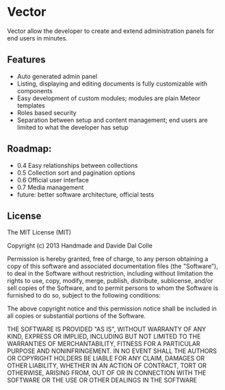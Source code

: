 # Vector
Vector allow the developer to create and extend administration panels for end users in minutes.

## Features
- Auto generated admin panel
- Listing, displaying and editing documents is fully customizable with components
- Easy development of custom modules; modules are plain Meteor templates
- Roles based security
- Separation between setup and content management; end users are limited to what the developer has setup

## Roadmap:

- 0.4 Easy relationships between collections
- 0.5 Collection sort and pagination options
- 0.6 Official user interface
- 0.7 Media management
- future: better software architecture, official tests

## License

The MIT License (MIT)

Copyright (c) 2013 Handmade and Davide Dal Colle

Permission is hereby granted, free of charge, to any person obtaining a copy of this software and associated documentation files (the "Software"), to deal in the Software without restriction, including without limitation the rights to use, copy, modify, merge, publish, distribute, sublicense, and/or sell copies of the Software, and to permit persons to whom the Software is furnished to do so, subject to the following conditions:  

The above copyright notice and this permission notice shall be included in all copies or substantial portions of the Software.  

THE SOFTWARE IS PROVIDED "AS IS", WITHOUT WARRANTY OF ANY KIND, EXPRESS OR IMPLIED, INCLUDING BUT NOT LIMITED TO THE WARRANTIES OF MERCHANTABILITY, FITNESS FOR A PARTICULAR PURPOSE AND NONINFRINGEMENT. IN NO EVENT SHALL THE AUTHORS OR COPYRIGHT HOLDERS BE LIABLE FOR ANY CLAIM, DAMAGES OR OTHER LIABILITY, WHETHER IN AN ACTION OF CONTRACT, TORT OR OTHERWISE, ARISING FROM, OUT OF OR IN CONNECTION WITH THE SOFTWARE OR THE USE OR OTHER DEALINGS IN THE SOFTWARE